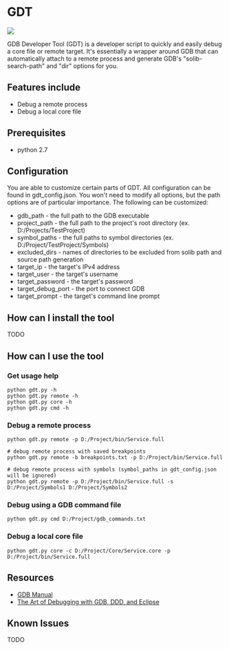 # GDT

<a href="https://codeclimate.com/github/brandonsoto/gdt/maintainability"><img src="https://api.codeclimate.com/v1/badges/c203adcc92be588cf10d/maintainability" /></a>

GDB Developer Tool (GDT) is a developer script to quickly and easily debug a core file or remote target. It's essentially a wrapper around GDB that can automatically attach to a remote process and generate GDB's "solib-search-path" and "dir" options for you.

## Features include

- Debug a remote process
- Debug a local core file

## Prerequisites

- python 2.7

## Configuration

You are able to customize certain parts of GDT. All configuration can be found in gdt_config.json. You won't need to modify all options, but the path options are of particular importance. The following can be customized:

- gdb_path - the full path to the GDB executable
- project_path - the full path to the project's root directory (ex. D:/Projects/TestProject)
- symbol_paths - the full paths to symbol directories (ex. D:/Project/TestProject/Symbols)
- excluded_dirs - names of directories to be excluded from solib path and source path generation
- target_ip - the target's IPv4 address
- target_user - the target's username
- target_password - the target's password
- target_debug_port - the port to connect GDB
- target_prompt - the target's command line prompt

## How can I install the tool

TODO

## How can I use the tool

### Get usage help

```shell
python gdt.py -h
python gdt.py remote -h
python gdt.py core -h
python gdt.py cmd -h
```

### Debug a remote process

```shell
python gdt.py remote -p D:/Project/bin/Service.full

# debug remote process with saved breakpoints
python gdt.py remote -b breakpoints.txt -p D:/Project/bin/Service.full

# debug remote process with symbols (symbol_paths in gdt_config.json will be ignored)
python gdt.py remote -p D:/Project/bin/Service.full -s D:/Project/Symbols1 D:/Project/Symbols2
```

### Debug using a GDB command file

```shell
python gdt.py cmd D:/Project/gdb_commands.txt
```

### Debug a local core file

```shell
python gdt.py core -c D:/Project/Core/Service.core -p D:/Project/bin/Service.full
```

## Resources
- [GDB Manual](https://sourceware.org/gdb/onlinedocs/gdb/index.html#SEC_Contents)
- [The Art of Debugging with GDB, DDD, and Eclipse](https://www.amazon.com/Art-Debugging-GDB-DDD-Eclipse/dp/1593271743/ref=sr_1_2?ie=UTF8&qid=1519965502&sr=8-2&keywords=gdb&dpID=51tKpAW8vyL&preST=_SX218_BO1,204,203,200_QL40_&dpSrc=srch)


## Known Issues

TODO
